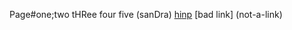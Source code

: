 Page#one;two tHRee four five (sanDra) [hi](tests/engine/page4.txt)[np](tests/engine/page1.md) [bad link] (not-a-link)
